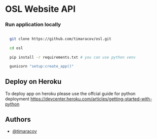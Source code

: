 # OSL Website API

### Run application locally 
```bash

  git clone https://github.com/timaracov/osl.git
  
  cd osl
  
  pip install -r requirements.txt # you can use python venv

  gunicorn "setup:create_app()"
```

## Deploy on Heroku
To deploy app on heroku please use the offcial guide for python deployment https://devcenter.heroku.com/articles/getting-started-with-python

## Authors

- [@timaracov](https://www.github.com/timaracov)
